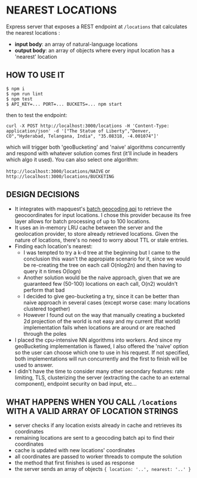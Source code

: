 # NEAREST LOCATIONS

Express server that exposes a REST endpoint at `/locations` that calculates the nearest locations :

* **input body**: an array of natural-language locations
* **output body**: an array of objects where every input location has a 'nearest' location

## HOW TO USE IT

```
$ npm i
$ npm run lint
$ npm test
$ API_KEY=... PORT=... BUCKETS=... npm start
```

then to test the endpoint:

`curl -X POST http://localhost:3000/locations -H 'Content-Type: application/json' -d '["The Statue of Liberty","Denver, CO","Hyderabad, Telangana, India", "35.08318, -4.001074"]'`

which will trigger both 'geoBucketing' and 'naive' algorithms concurrently and respond with whatever solution comes first (it'll include in headers which algo it used). You can also select one algorithm:

`http://localhost:3000/locations/NAIVE` or `http://localhost:3000/locations/BUCKETING`

## DESIGN DECISIONS

* It integrates with mapquest's [batch geocoding api](https://developer.mapquest.com/documentation/open/geocoding-api/batch/post) to retrieve the geocoordinates for input locations. I chose this provider because its free layer allows for batch processing of up to 100 locations.
* It uses an in-memory LRU cache between the server and the geolocation provider, to store already retrieved locations. Given the nature of locations, there's no need to worry about TTL or stale entries.
* Finding each location's nearest:
  * I was tempted to try a k-d tree at the beginning but I came to the conclusion this wasn't the appropiate scenario for it, since we would be re-creating the tree on each call O(nlog2n) and then having to query it n times O(logn)
  * Another solution would be the naive approach, given that we are guaranteed few (50-100) locations on each call, O(n2) wouldn't perform that bad
  * I decided to give geo-bucketing a try, since it can be better than naive approach in several cases (except worse case: many locations clustered together)
  * However I found out on the way that manually creating a bucketed 2d projection of the world is not easy and my current (flat world) implementation fails when locations are around or are reached through the poles
* I placed the cpu-intensive NN algorithms into workers. And since my geoBucketing implementation is flawed, I also offered the 'naive' option so the user can choose which one to use in his request. If not specified, both implementations will run concurrently and the first to finish will be used to answer.
* I didn't have the time to consider many other secondary features: rate limiting, TLS, clusterizing the server (extracting the cache to an external component), endpoint security on bad input, etc...

## WHAT HAPPENS WHEN YOU CALL `/locations` WITH A VALID ARRAY OF LOCATION STRINGS
 
* server checks if any location exists already in cache and retrieves its coordinates
* remaining locations are sent to a geocoding batch api to find their coordinates
* cache is updated with new locations' coordinates
* all coordinates are passed to worker threads to compute the solution
* the method that first finishes is used as response
* the server sends an array of objects `{ location: '..', nearest: '..' }`